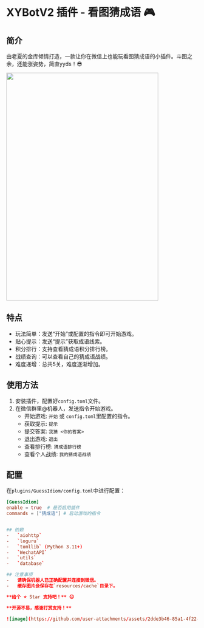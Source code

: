 # XYBotV2 插件 - 看图猜成语 🎮

## 简介
由老夏的金库倾情打造，一款让你在微信上也能玩看图猜成语的小插件。斗图之余，还能涨姿势，简直yyds！😎

<img src="https://github.com/user-attachments/assets/a2627960-69d8-400d-903c-309dbeadf125" width="400" height="600">

## 特点
- 玩法简单：发送“开始”或配置的指令即可开始游戏。
- 贴心提示：发送“提示”获取成语线索。
- 积分排行：支持查看猜成语积分排行榜。
- 战绩查询：可以查看自己的猜成语战绩。
- 难度递增：总共5关，难度逐渐增加。

## 使用方法
1.  安装插件，配置好`config.toml`文件。
2.  在微信群里@机器人，发送指令开始游戏。
    -   开始游戏: `开始` 或 `config.toml`里配置的指令。
    -   获取提示: `提示`
    -   提交答案: `我猜 <你的答案>`
    -   退出游戏: `退出`
    -   查看排行榜: `猜成语排行榜`
    -   查看个人战绩: `我的猜成语战绩`

## 配置
在`plugins/GuessIdiom/config.toml`中进行配置：
```toml
[GuessIdiom]
enable = true  # 是否启用插件
commands = ["猜成语"] # 启动游戏的指令


## 依赖
-   `aiohttp`
-   `loguru`
-   `tomllib` (Python 3.11+)
-   `WechatAPI`
-   `utils`
-   `database`

## 注意事项
-   请确保机器人已正确配置并连接到微信。
-   缓存图片会保存在`resources/cache`目录下。

**给个 ⭐ Star 支持吧！** 😊

**开源不易，感谢打赏支持！**

![image](https://github.com/user-attachments/assets/2dde3b46-85a1-4f22-8a54-3928ef59b85f)

